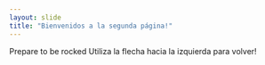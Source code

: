 ```yaml
---
layout: slide
title: "Bienvenidos a la segunda página!"
---
```

Prepare to be rocked
Utiliza la flecha hacia la izquierda para volver!
